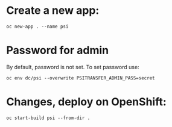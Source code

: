# Create a new app:

    oc new-app . --name psi

# Password for admin

By default, password is not set. To set password use:

    oc env dc/psi --overwrite PSITRANSFER_ADMIN_PASS=secret

# Changes, deploy on OpenShift:

    oc start-build psi --from-dir .

